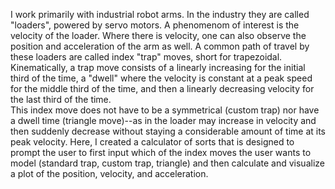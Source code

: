 I work primarily with industrial robot arms. In the industry they are called "loaders", powered by servo motors. 
A phenomenom of interest is the velocity of the loader. Where there is velocity, one can also observe the position and acceleration of the arm as well.
A common path of travel by these loaders are called index "trap" moves, short for trapezoidal. 
Kinematically, a trap move consists of a linearly increasing for the initial third of the time, a "dwell" where the velocity is constant at a peak speed for the middle third of the time, and then a linearly decreasing velocity for the last third of the time.  
This index move does not have to be a symmetrical (custom trap) nor have a dwell time (triangle move)--as in the loader may increase in velocity and then suddenly decrease without staying a considerable amount of time at its peak velocity.
Here, I created a calculator of sorts that is designed to prompt the user to first input which of the index moves the user wants to model (standard trap, custom trap, triangle) and then calculate and visualize a plot of the position, velocity, and acceleration. 
